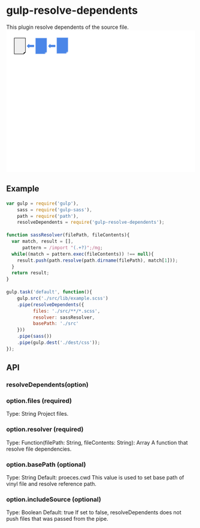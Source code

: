 # gulp-resolve-dependents
This plugin resolve dependents of the source file.
![alt text](./img.png)

## Example
```javascript
var gulp = require('gulp'),
    sass = require('gulp-sass'),
    path = require('path'),
    resolveDependents = require('gulp-resolve-dependents');

function sassResolver(filePath, fileContents){
  var match, result = [],
      pattern = /import "(.+?)";/mg;
  while((match = pattern.exec(fileContents)) !== null){
    result.push(path.resolve(path.dirname(filePath), match[1]));
  }
  return result;
}

gulp.task('default', function(){
    gulp.src('./src/lib/example.scss')
    .pipe(resolveDependents({
          files: './src/**/*.scss',
          resolver: sassResolver,
          basePath: './src'
    }))
    .pipe(sass())
    .pipe(gulp.dest('./dest/css'));
});
```

## API
### resolveDependents(option)
### option.files (required)
Type: String
Project files.

### option.resolver (required)
Type: Function(filePath: String, fileContents: String): Array<String>
A function that resolve file dependencies. 

### option.basePath (optional)
Type: String Default: proeces.cwd
This value is used to set base path of vinyl file and resolve reference path.

### option.includeSource (optional)
Type: Boolean Default: true
If set to false, resolveDependents does not push files that was passed from the pipe.
